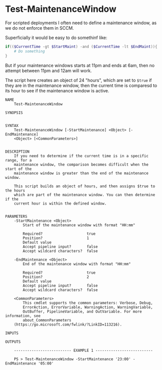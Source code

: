 # Test-MaintenanceWindow

For scripted deployments I often need to define a maintenance window, as we do not enforce them in SCCM.

Superficially it would be easy to do somethinf like:

```powershell
if(($CurrentTime -gt $StartMaint) -and ($CurrentTime -lt $EndMaint)){
    # Do something
}
```

But if your maintenance windows starts at 11pm and ends at 6am, then no attempt between 11pm and 12am will work.

The script here creates an object of 24 "hours", which are set to ``$true`` if they are in the maintenance window, then the current time is comparesd to its hour to see if the maintenance window is active.

```
NAME
    Test-MaintenanceWindow
    
SYNOPSIS
    
    
SYNTAX
    Test-MaintenanceWindow [-StartMaintenance] <Object> [-EndMaintenance] 
    <Object> [<CommonParameters>]
    
    
DESCRIPTION
    If you need to determine if the current time is in a specific range, for a 
    maintenance window, the comparison becomes difficult when the start of the 
    maintenance window is greater than the end of the maintenance window.
    
    This script builds an object of hours, and then assigns $true to the hours 
    which are part of the maintenance window. You can then determine if the 
    current hour is within the defined window.
    

PARAMETERS
    -StartMaintenance <Object>
        Start of the maintenance window with format "HH:mm"
        
        Required?                    true
        Position?                    1
        Default value                
        Accept pipeline input?       false
        Accept wildcard characters?  false
        
    -EndMaintenance <Object>
        End of the maintenance window with format "HH:mm"
        
        Required?                    true
        Position?                    2
        Default value                
        Accept pipeline input?       false
        Accept wildcard characters?  false
        
    <CommonParameters>
        This cmdlet supports the common parameters: Verbose, Debug,
        ErrorAction, ErrorVariable, WarningAction, WarningVariable,
        OutBuffer, PipelineVariable, and OutVariable. For more information, see
        about_CommonParameters 
    (https://go.microsoft.com/fwlink/?LinkID=113216). 
    
INPUTS
    
OUTPUTS
    
    -------------------------- EXAMPLE 1 --------------------------
    
    PS > Test-MaintenanceWindow -StartMaintenance '23:00' -EndMaintenance '05:00'
```

